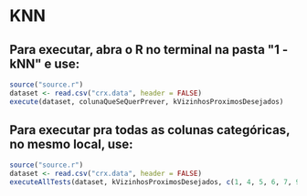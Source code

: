 # KNN

## Para executar, abra o R no terminal na pasta "1 - kNN" e use:

```R
source("source.r")
dataset <- read.csv("crx.data", header = FALSE)
execute(dataset, colunaQueSeQuerPrever, kVizinhosProximosDesejados)
```

## Para executar pra todas as colunas categóricas, no mesmo local, use:

```R
source("source.r")
dataset <- read.csv("crx.data", header = FALSE)
executeAllTests(dataset, kVizinhosProximosDesejados, c(1, 4, 5, 6, 7, 9, 10, 12, 13, 16))
```